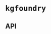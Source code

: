 # `kgfoundry`

<!-- START doctoc generated TOC please keep comment here to allow auto update -->
<!-- END doctoc generated TOC please keep comment here to allow auto update -->

## API
